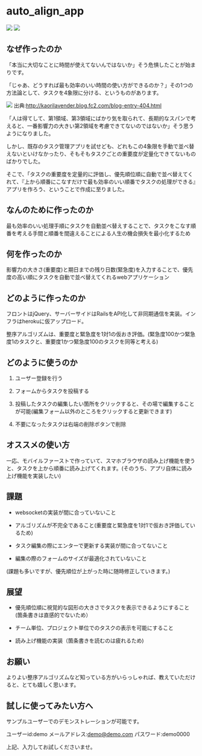 # auto_align_app

![](https://i.gyazo.com/4279d497a4c0810f346cd7edf06a2121.gif)
![](https://i.gyazo.com/44db1d5f2a38ce978ca7d9cd0a1aff59.gif)

## なぜ作ったのか
「本当に大切なことに時間が使えてないんではないか」そう危惧したことが始まりです。

「じゃあ、どうすれば最も効率のいい時間の使い方ができるのか？」その1つの方法論として、タスクを4象限に分ける、というものがあります。

![](https://blog-imgs-42.fc2.com/k/a/o/kaorilavender/Image_20140116111333df8.png)
出典:http://kaorilavender.blog.fc2.com/blog-entry-404.html

「人は得てして、第1領域、第3領域にばかり気を取られて、長期的なスパンで考えると、一番影響力の大きい第2領域を考慮できてないのではないか」そう思うようになりました。

しかし、既存のタスク管理アプリを試せども、どれもこの4象限を手動で並べ替えないといけなかったり、そもそもタスクごとの重要度が定量化できてないものばかりでした。

そこで、「タスクの重要度を定量的に評価し、優先順位順に自動で並べ替えてくれて、『上から順番にこなすだけで最も効率のいい順番でタスクの処理ができる』アプリを作ろう、ということで作成に至りました。

## なんのために作ったのか
最も効率のいい処理手順にタスクを自動並べ替えすることで、タスクをこなす順番を考える手間と順番を間違えることによる人生の機会損失を最小化するため

## 何を作ったのか
影響力の大きさ(重要度)と期日までの残り日数(緊急度)を入力することで、優先度の高い順にタスクを自動で並べ替えてくれるwebアプリケーション

## どのように作ったのか
フロントはjQuery、サーバーサイドはRailsをAPI化して非同期通信を実装。インフラはherokuに仮アップロード。

整序アルゴリズムは、重要度と緊急度を1対1の仮おき評価。(緊急度100かつ緊急度1のタスクと、重要度1かつ緊急度100のタスクを同等と考える)

## どのように使うのか
1. ユーザー登録を行う

2. フォームからタスクを投稿する

3. 投稿したタスクの編集したい箇所をクリックすると、その場で編集することが可能(編集フォーム以外のところをクリックすると更新できます)

4. 不要になったタスクは右端の削除ボタンで削除 

## オススメの使い方
一応、モバイルファーストで作っていて、スマホブラウザの読み上げ機能を使うと、タスクを上から順番に読み上げてくれます。(そのうち、アプリ自体に読み上げ機能を実装したい)

## 課題
- websocketの実装が間に合っていないこと

- アルゴリズムが不完全であること(重要度と緊急度を1対1で仮おき評価しているため)

- タスク編集の際にエンターで更新する実装が間に合ってないこと

- 編集の際のフォームのサイズが最適化されていないこと

(課題も多いですが、優先順位が上がった時に随時修正していきます。)

## 展望
- 優先順位順に視覚的な図形の大きさでタスクを表示できるようにすること(箇条書きは直感的でないため）

- チーム単位、プロジェクト単位でのタスクの表示を可能にすること

- 読み上げ機能の実装（箇条書きを読むのは疲れるため)

## お願い
よりよい整序アルゴリズムなど知っている方がいらっしゃれば、教えていただけると、とても嬉しく思います。

## 試しに使ってみたい方へ

サンプルユーザーでのデモンストレーションが可能です。

ユーザーid:demo
メールアドレス:demo@demo.com
パスワード:demo0000

上記、入力してお試しくださいませ。
